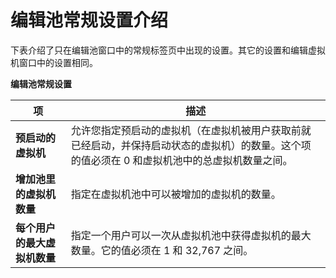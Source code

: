 # 编辑池常规设置介绍
下表介绍了只在编辑池窗口中的常规标签页中出现的设置。其它的设置和编辑虚拟机窗口中的设置相同。

**编辑池常规设置**

|项|描述|
|--|----|
|**预启动的虚拟机**|允许您指定预启动的虚拟机（在虚拟机被用户获取前就已经启动，并保持启动状态的虚拟机）的数量。这个项的值必须在 0 和虚拟机池中的总虚拟机数量之间。 |
|**增加池里的虚拟机数量**|指定在虚拟机池中可以被增加的虚拟机的数量。 |
|**每个用户的最大虚拟机数量**|指定一个用户可以一次从虚拟机池中获得虚拟机的最大数量。它的值必须在 1 和 32,767 之间。 |
